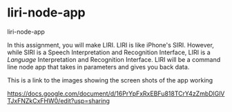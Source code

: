 # liri-node-app
liri-node-app

In this assignment, you will make LIRI. LIRI is like iPhone's SIRI. However, while SIRI is a Speech Interpretation and Recognition Interface, LIRI is a _Language_ Interpretation and Recognition Interface. LIRI will be a command line node app that takes in parameters and gives you back data.

This is a link to the images showing the screen shots of the app working

https://docs.google.com/document/d/16PrYpFxRxEBFu818TCrY4zZmbDlGlVTJxFNZkCxFHW0/edit?usp=sharing

